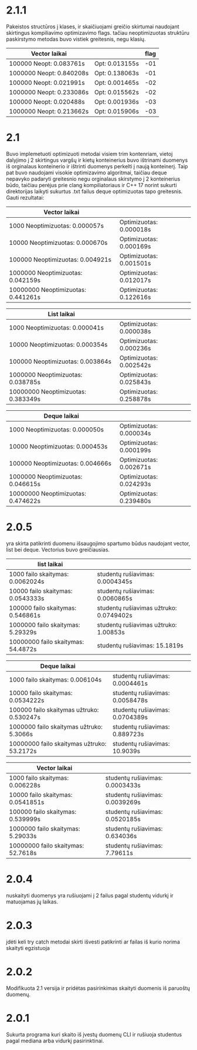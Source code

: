 # 2.1.1
 Pakeistos structūros į klases, ir skaičiuojami greičio skirtumai naudojant skirtingus kompiliavimo optimizavimo flags. tačiau neoptimizuotas struktūru paskirstymo metodas buvo vistiek greitesnis, negu klasių.
 
| Vector laikai| | flag | 
|---|---|---|
| 100000 Neopt: 0.083761s| Opt: 0.013155s | -01| 
| 1000000 Neopt: 0.840208s | Opt: 0.138063s | -01| 
| 100000 Neopt: 0.021991s | Opt: 0.001465s | -02|
| 1000000 Neopt:  0.233086s | Opt: 0.015562s | -02| 
| 100000 Neopt: 0.020488s | Opt: 0.001936s | -03|
| 1000000 Neopt: 0.213662s | Opt: 0.015906s | -03|


# 2.1
  Buvo implemetuoti optimizuoti metodai visiem trim kontenriam, vietoj dalyjimo į 2 skirtingus vargšų ir kietų konteinerius buvo ištrinami duomenys iš orginalaus konteinerio ir ištrinti duomenys perkelti į naują konteinerį. Taip pat buvo naudojami visokie optimizavimo algoritmai, taičiau deque nepavyko padaryti greitesnio negu orginalaus skirstymo į 2 konteinerius būdo, taičiau perėjus prie clang kompiliatoriaus ir C++ 17 norint sukurti direktorijas laikyti sukurtus .txt failus deque optimizuotas tapo greitesnis. Gauti rezultatai:
  
  
| Vector laikai | |
| --- | --- |
| 1000 Neoptimizuotas: 0.000057s| Optimizuotas: 0.000018s |
| 10000 Neoptimizuotas: 0.000670s | Optimizuotas: 0.000169s |
| 100000 Neoptimizuotas: 0.004921s | Optimizuotas: 0.001501s |
| 1000000 Neoptimizuotas:  0.042159s | Optimizuotas: 0.012017s |
| 10000000 Neoptimizuotas: 0.441261s | Optimizuotas: 0.122616s |

| List laikai | |
| --- | --- |
| 1000 Neoptimizuotas: 0.000041s | Optimizuotas: 0.000038s |
| 10000 Neoptimizuotas: 0.000354s | Optimizuotas: 0.000236s |
| 100000 Neoptimizuotas: 0.003864s | Optimizuotas: 0.002542s |
| 1000000 Neoptimizuotas: 0.038785s | Optimizuotas: 0.025843s |
| 10000000 Neoptimizuotas: 0.383349s | Optimizuotas: 0.258878s |

| Deque laikai | |
| --- | --- |
| 1000 Neoptimizuotas: 0.000050s | Optimizuotas: 0.000034s |
| 10000 Neoptimizuotas: 0.000453s | Optimizuotas: 0.000199s |
| 100000 Neoptimizuotas: 0.004666s | Optimizuotas: 0.002671s |
| 1000000 Neoptimizuotas: 0.046615s | Optimizuotas: 0.024293s |
| 10000000 Neoptimizuotas: 0.474622s | Optimizuotas: 0.239480s|

# 2.0.5 
yra skirta patikrinti duomenu išsaugojimo spartumo būdus naudojant vector, list bei deque. Vectorius buvo greičiausias.


| list laikai | |
| --- | --- |
| 1000 failo skaitymas: 0.0062024s | studentų rušiavimas: 0.0004345s |
| 10000 failo skaitymas: 0.0543333s  | studentų rušiavimas: 0.0060865s |
| 100000 failo skaitymas: 0.546861s | studentų rušiavimas užtruko: 0.0749402s |
| 1000000 failo skaitymas: 5.29329s | studentų rušiavimas užtruko: 1.00853s |
| 10000000 failo skaitymas: 54.4872s | studentų rušiavimas: 15.1819s |

| Deque laikai | |
| --- | --- |
| 1000 failo skaitymas: 0.006104s | studentų rušiavimas: 0.0004461s |
| 10000 failo skaitymas: 0.0534222s | studentų rušiavimas: 0.0058478s |
| 100000 failo skaitymas užtruko: 0.530247s | studentų rušiavimas: 0.0704389s |
| 1000000 failo skaitymas užtruko: 5.3066s | studentų rušiavimas: 0.889723s |
| 10000000 failo skaitymas užtruko: 53.2172s| studentų rušiavimas: 10.9039s |

| Vector laikai | |
| --- | --- |
| 1000 failo skaitymas: 0.006228s | studentų rušiavimas: 0.0003433s |
| 10000 failo skaitymas: 0.0541851s | studentų rušiavimas: 0.0039269s |
| 100000 failo skaitymas: 0.539999s | studentų rušiavimas: 0.0520185s |
| 1000000 failo skaitymas: 5.29033s | studentų rušiavimas: 0.634036s |
| 10000000 failo skaitymas: 52.7618s | studentų rušiavimas: 7.79611s |

# 2.0.4
  nuskaityti duomenys yra rušiuojami į 2 failus pagal studentų vidurkį ir matuojamas jų laikas.


# 2.0.3
  įdėti keli try catch metodai skirti išvesti patikrinti ar failas iš kurio norima skaityti egzistuoja

# 2.0.2 
  Modifikuota 2.1 versija ir pridėtas pasirinkimas skaityti duomenis iš paruoštų duomenų.
  
# 2.0.1
  Sukurta programa kuri skaito iš įvestų duomenų CLI ir rušiuoja studentus pagal mediana arba vidurkį pasirinktinai. 
